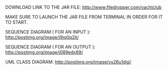 
DOWNLOAD LINK TO THE JAR FILE: http://www.filedropper.com/yachtclub

MAKE SURE TO LAUNCH THE JAR FILE FROM TERMINAL IN ORDER FOR IT TO START. 

SEQUENCE DIAGRAM ( FOR AN INPUT ): http://postimg.org/image/i9iq0q2it/

SEQUENCE DIAGRAM ( FOR AN OUTPUT ): http://postimg.org/image/j089edx69/

UML CLASS DIAGRAM: http://postimg.org/image/vs26u1dgj/ 
